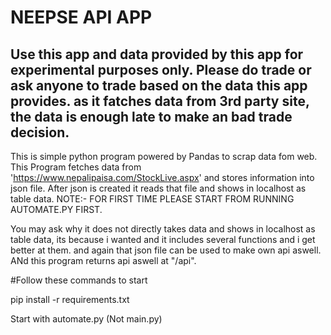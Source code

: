 

# NEEPSE API APP

## Use this app and data provided by this app for experimental purposes only. Please do trade or ask anyone to trade based on the data this app provides. as it fatches data from 3rd party site, the data is enough late to make an bad trade decision.


This is simple python program powered by Pandas to scrap data fom web.
This Program fetches data from 'https://www.nepalipaisa.com/StockLive.aspx' and stores information into json file.
After json is created it reads that file and shows in localhost as table data.
NOTE:- FOR FIRST TIME PLEASE START FROM RUNNING AUTOMATE.PY FIRST. 

You may ask why it does not directly takes data and shows in localhost as table data, its because i wanted and it includes several functions and i get better at them.
and again that json file can be used to make own api aswell. ANd this program returns api aswell at "/api".

#Follow these commands to start

pip install -r requirements.txt

Start with automate.py (Not main.py)
